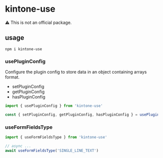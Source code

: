 # kintone-use

⚠️ This is not an official package.

## usage

```
npm i kintone-use
```

### usePluginConfig

Configure the plugin config to store data in an object containing arrays format.

- setPluginConfig
- getPluginConfig
- hasPluginConfig

```javascript
import { usePluginConfig } from 'kintone-use'

const { setPluginConfig, getPluginConfig, hasPluginConfig } = usePluginConfig()
```

### useFormFieldsType

```javascript
import { useFormFieldsType } from 'kintone-use'

// async ...
await useFormFieldsType('SINGLE_LINE_TEXT')
```
